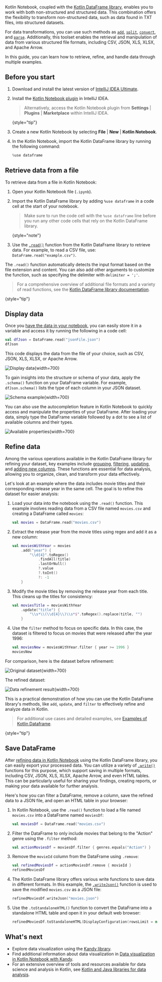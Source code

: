 [//]: # (title: Retrieve data from files)

Kotlin Notebook, coupled with the [Kotlin DataFrame library](https://kotlin.github.io/dataframe/gettingstarted.html), enables 
you to work with both non-structured and structured data. This combination offers the flexibility to transform non-structured data, 
such as data found in TXT files, into structured datasets. 

For data transformations, you can use such methods as [`add`](https://kotlin.github.io/dataframe/adddf.html), [`split`](https://kotlin.github.io/dataframe/split.html),
[`convert`](https://kotlin.github.io/dataframe/convert.html), and [`parse`](https://kotlin.github.io/dataframe/parse.html). 
Additionally, this toolset enables the retrieval and manipulation of data from various structured file formats, 
including CSV, JSON, XLS, XLSX, and Apache Arrow.

In this guide, you can learn how to retrieve, refine, and handle data through multiple examples.

## Before you start

1. Download and install the latest version of [IntelliJ IDEA Ultimate](https://www.jetbrains.com/idea/download/?section=mac).
2. Install the [Kotlin Notebook plugin](https://plugins.jetbrains.com/plugin/16340-kotlin-notebook) in IntelliJ IDEA.

   > Alternatively, access the Kotlin Notebook plugin from **Settings** | **Plugins** | **Marketplace** within IntelliJ IDEA.
   >
   {style="tip"}

3. Create a new Kotlin Notebook by selecting **File** | **New** | **Kotlin Notebook**.
4. In the Kotlin Notebook, import the Kotlin DataFrame library by running the following command:

   ```kotlin
   %use dataframe
   ```

## Retrieve data from a file

To retrieve data from a file in Kotlin Notebook:

1. Open your Kotlin Notebook file (`.ipynb`).
2. Import the Kotlin DataFrame library by adding `%use dataframe` in a code cell at the start of your notebook.
   > Make sure to run the code cell with the `%use dataframe` line before you run any other code cells that rely on the Kotlin DataFrame library.
   >
   {style="note"}

3. Use the [`.read()`](https://kotlin.github.io/dataframe/read.html) function from the Kotlin DataFrame library to retrieve data. 
For example, to read a CSV file, use: `DataFrame.read("example.csv")`.

The `.read()` function automatically detects the input format based on the file extension and content.
You can also add other arguments to customize the function, such as specifying the delimiter with `delimiter = ';'`.

> For a comprehensive overview of additional file formats and a variety of read functions, see the 
> [Kotlin DataFrame library documentation](https://kotlin.github.io/dataframe/read.html).
> 
{style="tip"}

## Display data

Once you [have the data in your notebook](#retrieve-data-from-a-file), you can easily store it in a variable and access it by running the 
following in a code cell: 

```kotlin
val dfJson = DataFrame.read("jsonFile.json")
dfJson
```

This code displays the data from the file of your choice, such as CSV, JSON, XLS, XLSX, or Apache Arrow.

![Display data](display-data.png){width=700}

To gain insights into the structure or schema of your data, apply the `.schema()` function on your DataFrame variable. 
For example, `dfJson.schema()` lists the type of each column in your JSON dataset.

![Schema example](schema-data-analysis.png){width=700}

You can also use the autocompletion feature in Kotlin Notebook to quickly access and manipulate the properties of your 
DataFrame. After loading your data, simply type the DataFrame variable followed by a dot to see a list of available columns 
and their types.

![Available properties](auto-completion-data-analysis.png){width=700}

## Refine data

Among the various operations available in the Kotlin DataFrame library for refining your dataset, key examples include [grouping](https://kotlin.github.io/dataframe/group.html),
[filtering](https://kotlin.github.io/dataframe/filter.html), [updating](https://kotlin.github.io/dataframe/update.html), 
and [adding new columns](https://kotlin.github.io/dataframe/add.html). These functions are essential for data analysis, allowing you to organize, clean, and 
transform your data effectively. 

Let's look at an example where the data includes movie titles and their corresponding release year in the same cell. 
The goal is to refine this dataset for easier analysis:

1. Load your data into the notebook using the `.read()` function. This example involves reading data from a CSV file named 
`movies.csv` and creating a DataFrame called `movies`:

   ```kotlin
   val movies = DataFrame.read("movies.csv")
   ```

2. Extract the release year from the movie titles using regex and add it as a new column:

   ```kotlin
   val moviesWithYear = movies
       .add("year") { 
           "\\d{4}".toRegex()
               .findAll(title)
               .lastOrNull()
               ?.value
               ?.toInt()
               ?: -1
       }
   ```

3. Modify the movie titles by removing the release year from each title. 
This cleans up the titles for consistency:

   ```kotlin
   val moviesTitle = moviesWithYear
       .update("title") {
           "\\s*\\(\\d{4}\\)\\s*$".toRegex().replace(title, "")
       }
   ```

4. Use the `filter` method to focus on specific data. 
In this case, the dataset is filtered to focus on movies that were released after the year 1996:

   ```kotlin
   val moviesNew = moviesWithYear.filter { year >= 1996 }
   moviesNew
   ```

For comparison, here is the dataset before refinement:

![Original dataset](original-dataset.png){width=700}

The refined dataset:

![Data refinement result](refined-data.png){width=700}

This is a practical demonstration of how you can use the Kotlin DataFrame library's methods, like `add`, `update`, and `filter` to 
effectively refine and analyze data in Kotlin.

> For additional use cases and detailed examples, see [Examples of Kotlin Dataframe](https://github.com/Kotlin/dataframe/tree/master/examples).
> 
{style="tip"}

## Save DataFrame

After [refining data in Kotlin Notebook](#refine-data) using the Kotlin DataFrame library, you can easily export your processed 
data. You can utilize a variety of [`.write()`](https://kotlin.github.io/dataframe/write.html) functions for this purpose, which support saving in multiple formats,
including CSV, JSON, XLS, XLSX, Apache Arrow, and even HTML tables.
This can be particularly useful for sharing your findings, creating reports, or making your data available for further analysis.

Here's how you can filter a DataFrame, remove a column, save the refined data to a JSON file, and open an HTML table 
in your browser:

1. In Kotlin Notebook, use the `.read()` function to load a file named
`movies.csv` into a DataFrame named `moviesDf`:

   ```kotlin
   val moviesDf = DataFrame.read("movies.csv")
   ```

2. Filter the DataFrame to only include movies that belong to the "Action" genre using the `.filter` method:

   ```kotlin
   val actionMoviesDf = moviesDf.filter { genres.equals("Action") }
   ```

3. Remove the `movieId` column from the DataFrame using `.remove`:

   ```kotlin
   val refinedMoviesDf = actionMoviesDf.remove { movieId }
   refinedMoviesDf
   ```

4. The Kotlin DataFrame library offers various write functions to save data in different formats. In this example, 
the [`.writeJson()`](https://kotlin.github.io/dataframe/write.html#writing-to-json) function is used to save the modified `movies.csv` as a JSON file:

   ```kotlin
   refinedMoviesDf.writeJson("movies.json")
   ```

5. Use the `.toStandaloneHTML()` function to convert the DataFrame into a standalone HTML 
table and open it in your default web browser:

   ```kotlin
   refinedMoviesDf.toStandaloneHTML(DisplayConfiguration(rowsLimit = null)).openInBrowser()
   ```

## What's next

* Explore data visualization using the [Kandy library](https://kotlin.github.io/kandy/examples.html).
* Find additional information about data visualization in [Data visualization in Kotlin Notebook with Kandy](data-analysis-visualization.md).
* For an extensive overview of tools and resources available for data science and analysis in Kotlin, see [Kotlin and Java libraries for data analysis](data-analysis-libraries.md).